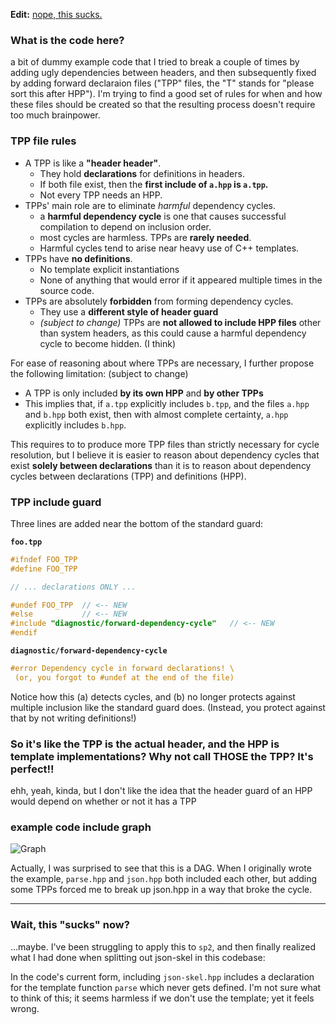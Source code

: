 **Edit:** [nope, this sucks.](#wait-this-sucks-now)

### What is the code here?

a bit of dummy example code that I tried to break a couple of times by adding ugly dependencies between headers, and then subsequently fixed by adding forward declaraion files ("TPP" files, the "T" stands for "please sort this after HPP").  I'm trying to find a good set of rules for when and how these files should be created so that the resulting process doesn't require too much brainpower.

### TPP file rules

* A TPP is like a **"header header"**.
  * They hold **declarations** for definitions in headers.
  * If both file exist, then the **first include of `a.hpp` is `a.tpp`.**
  * Not every TPP needs an HPP.
* TPPs' main role are to eliminate *harmful* dependency cycles.
  * a **harmful dependency cycle** is one that causes successful compilation to depend on inclusion order.
  * most cycles are harmless. TPPs are **rarely needed**.
  * Harmful cycles tend to arise near heavy use of C++ templates.
* TPPs have **no definitions**.
  * No template explicit instantiations
  * None of anything that would error if it appeared multiple times in the source code.
* TPPs are absolutely **forbidden** from forming dependency cycles.
  * They use a **different style of header guard**
  * *(subject to change)* TPPs are **not allowed to include HPP files** other than system headers, as this could cause a harmful dependency cycle to become hidden. (I think) 
    
For ease of reasoning about where TPPs are necessary, I further propose the following limitation: (subject to change)

* A TPP is only included **by its own HPP** and **by other TPPs**
* This implies that, if `a.tpp` explicitly includes `b.tpp`, and the files `a.hpp` and `b.hpp` both exist, then with almost complete certainty, `a.hpp` explicitly includes `b.hpp`.

This requires to to produce more TPP files than strictly necessary for cycle resolution, but I believe it is easier to reason about dependency cycles that exist **solely between declarations** than it is to reason about dependency cycles between declarations (TPP) and definitions (HPP).
    
### TPP include guard

Three lines are added near the bottom of the standard guard:

**`foo.tpp`**

```c++
#ifndef FOO_TPP
#define FOO_TPP

// ... declarations ONLY ...

#undef FOO_TPP  // <-- NEW
#else           // <-- NEW
#include "diagnostic/forward-dependency-cycle"   // <-- NEW
#endif
```

**`diagnostic/forward-dependency-cycle`**

```c++
#error Dependency cycle in forward declarations! \
 (or, you forgot to #undef at the end of the file)
```

Notice how this (a) detects cycles, and (b) no longer protects against multiple inclusion like the standard guard does. (Instead, you protect against that by not writing definitions!)

### So it's like the TPP is the actual header, and the HPP is template implementations?  Why not call THOSE the TPP? It's perfect!!

ehh, yeah, kinda, but I don't like the idea that the header guard of an HPP would depend on whether or not it has a TPP

### example code include graph

![Graph](https://g.gravizo.com/source/svg?https%3A%2F%2Fraw.githubusercontent.com%2FExpHP%2Fforward-decl-experiment%2Fmaster%2Fres%2Fincludes.dot)

Actually, I was surprised to see that this is a DAG.  When I originally wrote the example, `parse.hpp` and `json.hpp` both included each other, but adding some TPPs forced me to break up json.hpp in a way that broke the cycle.

---

### Wait, this "sucks" now?

...maybe.  I've been struggling to apply this to `sp2`, and then finally realized what I had done when splitting out json-skel in this codebase:

In the code's current form, including `json-skel.hpp` includes a declaration for the template function `parse` which never gets defined.  I'm not sure what to think of this;  it seems harmless if we don't use the template; yet it feels wrong.
